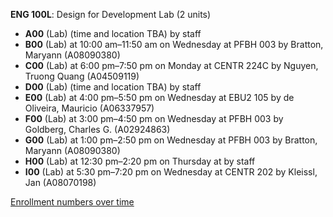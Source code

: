 **ENG 100L**: Design for Development Lab (2 units)

- **A00** (Lab) (time and location TBA) by staff
- **B00** (Lab) at 10:00 am–11:50 am on Wednesday at PFBH 003 by Bratton, Maryann (A08090380)
- **C00** (Lab) at 6:00 pm–7:50 pm on Monday at CENTR 224C by Nguyen, Truong Quang (A04509119)
- **D00** (Lab) (time and location TBA) by staff
- **E00** (Lab) at 4:00 pm–5:50 pm on Wednesday at EBU2 105 by de Oliveira, Mauricio (A06337957)
- **F00** (Lab) at 3:00 pm–4:50 pm on Wednesday at PFBH 003 by Goldberg, Charles G. (A02924863)
- **G00** (Lab) at 1:00 pm–2:50 pm on Wednesday at PFBH 003 by Bratton, Maryann (A08090380)
- **H00** (Lab) at 12:30 pm–2:20 pm on Thursday at   by staff
- **I00** (Lab) at 5:30 pm–7:20 pm on Wednesday at CENTR 202 by Kleissl, Jan (A08070198)

[Enrollment numbers over time](./ENG100L.tsv)
